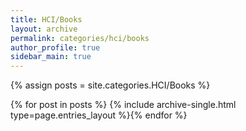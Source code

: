 ```yaml
---
title: HCI/Books
layout: archive
permalink: categories/hci/books
author_profile: true
sidebar_main: true
---
```




{% assign posts = site.categories.HCI/Books %}

{% for post in posts %} {% include archive-single.html type=page.entries_layout %}{% endfor %}

